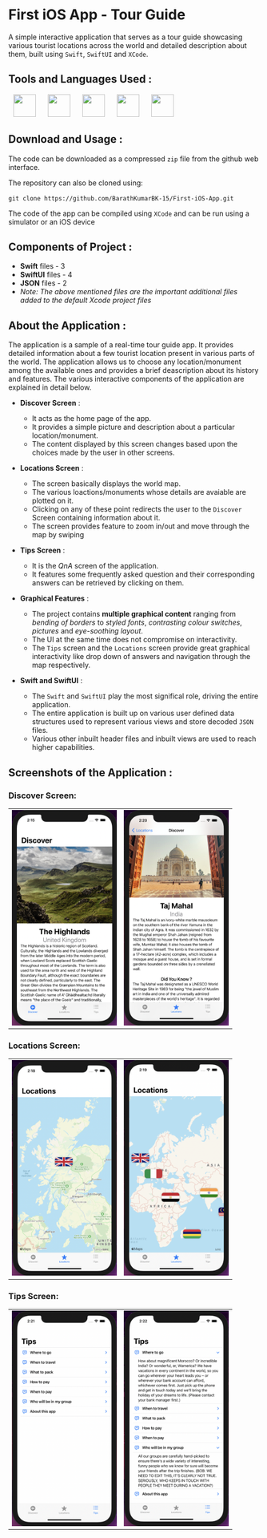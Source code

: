 # First iOS App - Tour Guide
A simple interactive application that serves as a tour guide showcasing various tourist locations across the world and detailed description about them, built using `Swift`, `SwiftUI` and `XCode`.

## Tools and Languages Used :
<p>
<img width="45" height="45" hspace="10" src="https://cdn.worldvectorlogo.com/logos/swift-15.svg"/>
<img width="45" height="45" hspace="10" src="https://developer.apple.com/assets/elements/icons/swiftui/swiftui-96x96_2x.png"/>
<img width="45" height="45" hspace="10" src="https://developer.apple.com/design/human-interface-guidelines/macos/images/app-icon-realistic-materials_2x.png"/>
<img width="45" height="45" hspace="10" src="https://www.vectorlogo.zone/logos/git-scm/git-scm-icon.svg"/>
<img width="45" height="45" hspace="10" src="https://www.vectorlogo.zone/logos/github/github-icon.svg"/>
</p>

## Download and Usage :
The code can be downloaded as a compressed `zip` file from the github web interface.

The repository can also be cloned using:
```
git clone https://github.com/BarathKumarBK-15/First-iOS-App.git
```

The code of the app can be compiled using `XCode` and can be run using a simulator or an iOS device

## Components of Project :
- **Swift** files - 3
- **SwiftUI** files - 4
- **JSON** files - 2
- _Note: The above mentioned files are the important additional files added to the default Xcode project files_

## About the Application :
The application is a sample of a real-time tour guide app. It provides detailed information about a few tourist location present in various parts of the world. The application allows us to choose any location/monument among the available ones and provides a brief deascription about its history and features. The various interactive components of the application are explained in detail below.
- **Discover Screen** :
  - It acts as the home page of the app.
  - It provides a simple picture and description about a particular location/monument.
  - The content displayed by this screen changes based upon the choices made by the user in other screens.
  
- **Locations Screen** :
  - The screen basically displays the world map.
  - The various loactions/monuments whose details are avaiable are plotted on it.
  - Clicking on any of these point redirects the user to the `Discover` Screen containing information about it.
  - The screen provides feature to zoom in/out and move through the map by swiping

- **Tips Screen** :
  - It is the _QnA_ screen of the application.
  - It features some frequently asked question and their corresponding answers can be retrieved by clicking on them.
  
- **Graphical Features** :
  - The project contains **multiple graphical content** ranging from _bending of borders_ to _styled fonts_, _contrasting colour switches_, _pictures_ and _eye-soothing layout_.
  - The UI at the same time does not compromise on interactivity.
  - The `Tips` screen and the `Locations` screen provide great graphical interactivity like drop down of answers and navigation through the map respectively.
  
- **Swift and SwiftUI** :
  - The `Swift` and `SwiftUI` play the most significal role, driving the entire application.
  - The entire application is built up on various user defined data structures used to represent various views and store decoded `JSON` files.
  - Various other inbuilt header files and inbuilt views are used to reach higher capabilities.
  
## Screenshots of the Application :

### Discover Screen:
<table>
  <tr>
    <td> <img src = "screenshots/1.png" height="430" width="210"> </td>
    <td> <img src = "screenshots/2.png" height="430" width="210"> </td>
  </tr>
</table>

### Locations Screen:
<table>
  <tr>
    <td> <img src = "screenshots/3.png" height="430" width="210"> </td>
    <td> <img src = "screenshots/4.png" height="430" width="210"> </td>
  </tr>
</table>

### Tips Screen:
<table>
  <tr>
    <td> <img src = "screenshots/5.png" height="430" width="210"> </td>
    <td> <img src = "screenshots/6.png" height="430" width="210"> </td>
  </tr>
</table>
